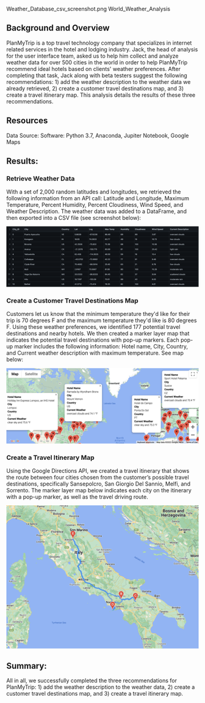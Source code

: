 Weather_Database_csv_screenshot.png World_Weather_Analysis

## Background and Overview

PlanMyTrip is a top travel technology company that specializes in internet related services in the hotel and lodging industry. Jack, the head of analysis for the user interface team, asked us to help him collect and analyze weather data for over 500 cities in the world in order to help PlanMyTrip recommend ideal hotels based on clients' weather preferences. After completing that task, Jack along with beta testers suggest the following recommendations: 1) add the weather description to the weather data we already retrieved, 2) create a customer travel destinations map, and 3) create a travel itinerary map. This analysis details the results of these three recommendations. 

## Resources
Data Source: 
Software: Python 3.7, Anaconda, Jupiter Notebook, Google Maps 


## Results: 

### Retrieve Weather Data

With a set of 2,000 random latitudes and longitudes, we retrieved the following information from an API call: Latitude and Longitude, Maximum Temperature, Percent Humidity, Percent Cloudiness, Wind Speed, and Weather Description. The weather data was added to a DataFrame, and then exported into a CSV file (see screenshot below):

![WeatherPy_Database.csv](https://github.com/MichaelaAnastasiaAustin/World_Weather_Analysis/blob/main/Weather_Database_csv_screenshot.png)

### Create a Customer Travel Destinations Map

Customers let us know that the minimum temperature they'd like for their trip is 70 degrees F and the maximum temperature they'd like is 80 degrees F. Using these weather preferences, we identified 177 potential travel destinations and nearby hotels. We then created a marker layer map that indicates the potential travel destinations with pop-up markers. Each pop-up marker includes the following information: Hotel name, City, Country, and Current weather description with maximum temperature. See map below:


![WeatherPy_vacation_map.png](https://github.com/MichaelaAnastasiaAustin/World_Weather_Analysis/blob/main/Vacation_Search/WeatherPy_vacation_map.png)

### Create a Travel Itinerary Map


Using the Google Directions API, we created a travel itinerary that shows the route between four cities chosen from the customer’s possible travel destinations, specifically Sansepolcro, San Giorgio Del Sannio, Melfi, and Sorrento. The marker layer map below indicates each city on the itinerary with a pop-up marker, as well as the travel driving route.


![WeatherPy_travel_map](https://github.com/MichaelaAnastasiaAustin/World_Weather_Analysis/blob/main/Vacation_Itinerary/WeatherPy_travel_map.png)

## Summary: 

All in all, we successfully completed the three recommendations for PlanMyTrip: 1) add the weather description to the weather data, 2) create a customer travel destinations map, and 3) create a travel itinerary map.
